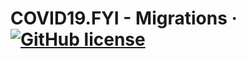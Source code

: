 # COVID19.FYI - Migrations &middot; [![GitHub license](https://img.shields.io/github/license/COVID19-OSS/covid19.fyi-migrations)](https://github.com/COVID19-OSS/covid19.fyi-migrations/blob/master/LICENSE)
